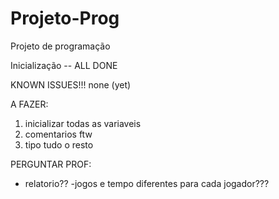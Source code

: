 # Projeto-Prog
Projeto de programação

Inicialização -- ALL DONE



KNOWN ISSUES!!!
none (yet)


A FAZER:
1) inicializar todas as variaveis
2) comentarios ftw
3) tipo tudo o resto


PERGUNTAR PROF:
- relatorio??
-jogos e tempo diferentes para cada jogador???
